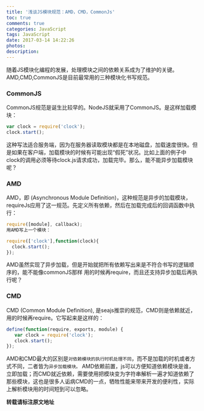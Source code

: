 ```yaml
---
title: '浅谈JS模块规范：AMD，CMD，CommonJs'
toc: true
comments: true
categories: JavaScript
tags: JavaScript
date: 2017-03-14 14:22:26
photos:
description:
---
```

随着JS模块化编程的发展，处理模块之间的依赖关系成为了维护的关键。AMD,CMD,CommonJS是目前最常用的三种模块化书写规范。
<!--more-->
### CommonJS

CommonJS规范是诞生比较早的。NodeJS就采用了CommonJS。是这样加载模块：
```js
var clock = require('clock');
clock.start();
```
这种写法适合服务端，因为在服务器读取模块都是在本地磁盘，加载速度很快。但是如果在客户端，加载模块的时候有可能出现“假死”状况。比如上面的例子中clock的调用必须等待clock.js请求成功，加载完毕。那么，能不能异步加载模块呢？

### AMD

AMD，即 (Asynchronous Module Definition)，这种规范是异步的加载模块，requireJs应用了这一规范。先定义所有依赖，然后在加载完成后的回调函数中执行：
```js
require([module], callback);
用AMD写上一个模块：

require(['clock'],function(clock){
  clock.start();
});
```
AMD虽然实现了异步加载，但是开始就把所有依赖写出来是不符合书写的逻辑顺序的，能不能像commonJS那样
用的时候再require，而且还支持异步加载后再执行呢？

### CMD

CMD (Common Module Definition), 是seajs推崇的规范，CMD则是依赖就近，用的时候再require。它写起来是这样的：
```js
define(function(require, exports, module) {
   var clock = require('clock');
   clock.start();
});
```
AMD和CMD最大的区别是`对依赖模块的执行时机处理不同`，而不是加载的时机或者方式不同，二者皆为`异步加载模块。`
AMD依赖前置，js可以方便知道依赖模块是谁，立即加载；而CMD就近依赖，需要使用把模块变为字符串解析一遍才知道依赖了那些模块，这也是很多人诟病CMD的一点，牺牲性能来带来开发的便利性，实际上解析模块用的时间短到可以忽略。


**转载请标注原文地址**


